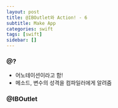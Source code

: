 ```yaml
---
layout: post
title: @IBOutlet와 Action! - 6
subtitle: Make App
categories: swift
tags: [swift]
sidebar: []
---
```



### @?

- 어노테이션이라고 함!
- 메소드, 변수의 성격을 컴파일러에게 알려줌


### @IBOutlet
